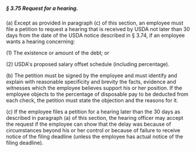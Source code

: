 ##### § 3.75 Request for a hearing. #####

(a) Except as provided in paragraph (c) of this section, an employee must file a petition to request a hearing that is received by USDA not later than 30 days from the date of the USDA notice described in § 3.74, if an employee wants a hearing concerning:

(1) The existence or amount of the debt; or

(2) USDA's proposed salary offset schedule (including percentage).

(b) The petition must be signed by the employee and must identify and explain with reasonable specificity and brevity the facts, evidence and witnesses which the employee believes support his or her position. If the employee objects to the percentage of disposable pay to be deducted from each check, the petition must state the objection and the reasons for it.

(c) If the employee files a petition for a hearing later than the 30 days as described in paragraph (a) of this section, the hearing officer may accept the request if the employee can show that the delay was because of circumstances beyond his or her control or because of failure to receive notice of the filing deadline (unless the employee has actual notice of the filing deadline).